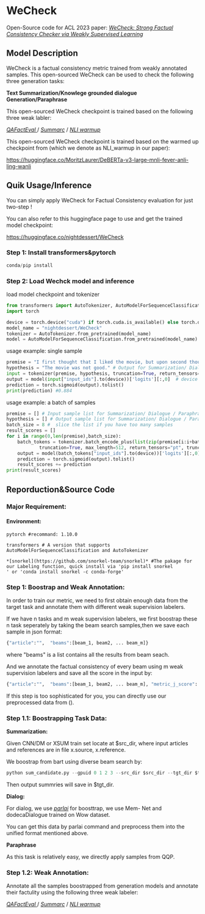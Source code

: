 # WeCheck
Open-Source code for ACL 2023 paper:
*[WeCheck: Strong Factual Consistency Checker via Weakly Supervised Learning
](https://arxiv.org/abs/2212.10057)*

## Model Description
WeCheck is a factual consistency metric trained from weakly annotated samples.
This open-sourced WeCheck can be used to check the following three generation tasks:

**Text Summarization/Knowlege grounded dialogue Generation/Paraphrase**

This  open-sourced WeCheck checkpoint is trained based on the following three weak labler:

*[QAFactEval
](https://github.com/salesforce/QAFactEval)* / *[Summarc](https://github.com/tingofurro/summac)* / *[NLI warmup](https://huggingface.co/MoritzLaurer/DeBERTa-v3-large-mnli-fever-anli-ling-wanli)* 

This  open-sourced WeCheck checkpoint is trained based on the warmed up checkpoint from (which we denote as NLI_warmup in our paper):

https://huggingface.co/MoritzLaurer/DeBERTa-v3-large-mnli-fever-anli-ling-wanli

## Quik Usage/Inference
You can simply apply WeCheck for Factual Consistency evaluation for just two-step !

You can also refer to this huggingface page to use and get the trained model checkpoint:

https://huggingface.co/nightdessert/WeCheck

### Step 1: Install transformers&pytorch

```python
conda/pip install
```
### Step 2:  Load Wechck model and inference
load model checkpoint and tokenizer
```python
from transformers import AutoTokenizer, AutoModelForSequenceClassification
import torch

device = torch.device("cuda") if torch.cuda.is_available() else torch.device("cpu")
model_name = "nightdessert/WeCheck"
tokenizer = AutoTokenizer.from_pretrained(model_name)
model = AutoModelForSequenceClassification.from_pretrained(model_name)
```
usage example: single sample 
```python
premise = "I first thought that I liked the movie, but upon second thought it was actually disappointing." # Input for Summarization/ Dialogue / Paraphrase
hypothesis = "The movie was not good." # Output for Summarization/ Dialogue / Paraphrase
input = tokenizer(premise, hypothesis, truncation=True, return_tensors="pt", truncation_strategy="only_first", max_length=512)
output = model(input["input_ids"].to(device))['logits'][:,0]  # device = "cuda:0" or "cpu"
prediction = torch.sigmoid(output).tolist()
print(prediction) #0.884
```
usage example: a batch of samples
```python
premise = [] # Input sample list for Summarization/ Dialogue / Paraphrase
hypothesis = [] # Output sample list for Summarization/ Dialogue / Paraphrase
batch_size = 8 #  slice the list if you have too many samples
result_scores = []
for i in range(0,len(premise),batch_size):
    batch_tokens = tokenizer.batch_encode_plus(list(zip(premise[i:i+batch_size], hypothesis[i:i+batch_size])), padding=True, 
            truncation=True, max_length=512, return_tensors="pt", truncation_strategy="only_first")
    output = model(batch_tokens["input_ids"].to(device))['logits'][:,0]  # device = "cuda:0" or "cpu"
    prediction = torch.sigmoid(output).tolist()
    result_scores += prediction
print(result_scores)
```
## Reporduction&Source Code
### Major Requirement:
#### Environment:
```text
pytorch #recommand: 1.10.0

transformers # A version that supports AutoModelForSequenceClassification and AutoTokenizer

*[snorkel](https://github.com/snorkel-team/snorkel)* #The pakage for our Labeling function, quick install via 'pip install snorkel
' or 'conda install snorkel -c conda-forge' 
```
### Step 1: Boostrap and Weak  Annotation:
In order to train our metric, we need to first obtain enough data from the target task and annotate them with different weak supervision labelers.

If we have n tasks and m weak supervision labelers, we first boostrap these n task  seperately by taking the  beam search samples,then we save each sample in json format:
```python
{"article":"",  "beams":[beam_1, beam2, ... beam_m]}
```
where "beams" is a list contains all the results from beam seach.

And we annotate the factual consistency of every beam  using  m weak supervision labelers and save all the score in the input by:
```python
{"article":"",  "beams":[beam_1, beam2, ... beam_m], "metric_j_score": [..., beam_i_score, ...]}
```
If this step is too sophisticated for you, you can directly use our preprocessed data from (). 

### Step 1.1: Boostrapping Task Data:
**Summarization:**

Given CNN/DM or XSUM train set locate at $src_dir, where input articles and references are in file x.source, x.reference.

We boostrap from bart using diverse beam search by:
```python
python sum_candidate.py --gpuid 0 1 2 3 --src_dir $src_dir --tgt_dir $tgt_dir --dataset 'cnn/dm' or 'xsum'
```
Then output summries will save in $tgt_dir.

**Dialog:**

For dialog, we use *[parlai](https://parl.ai/)* for boosttrap, we use Mem-
Net and dodecaDialogue trained on Wow dataset.

You can get this data by parlai command and preprocess them into the unified format mentioned above.

**Paraphrase**

As this task is relatively easy, we directly apply samples from QQP.

### Step 1.2: Weak  Annotation:

Annotate all the samples boostrapped from generation models and annotate their factulity using the following three weak labeler:

*[QAFactEval
](https://github.com/salesforce/QAFactEval)* / *[Summarc](https://github.com/tingofurro/summac)* / *[NLI warmup](https://huggingface.co/MoritzLaurer/DeBERTa-v3-large-mnli-fever-anli-ling-wanli)* 

